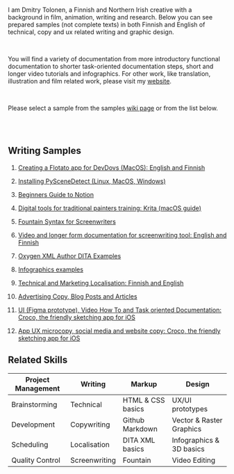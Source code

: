 


<br>



I am Dmitry Tolonen, a Finnish and Northern Irish creative with a background in film, animation, writing and research. Below you can see prepared samples (not complete texts) in both Finnish and English of technical, copy and ux related writing and graphic design. 

<br>

You will find a variety of documentation from more introductory functional documentation to shorter task-oriented documentation steps, short and longer video tutorials and infographics. For other work, like translation, illustration and film related work, please visit my <a href="https://www.dmitrytolonen.com" style="_blank">website</a>.

<br>

Please select a sample from the samples <a href="https://github.com/dtolonen/technical_writing_portfolio/wiki">wiki page</a> or from the list below.

<br><br>

## Writing Samples


1. [Creating a Flotato app for DevDovs (MacOS): English and Finnish](https://github.com/dtolonen/technical_writing_portfolio/wiki/Creating-a-Flotato-app-for-DevDovs-(MacOS):-English--and-Finnish)

2. [Installing PySceneDetect (Linux, MacOS, Windows)](https://github.com/dtolonen/technical_writing_portfolio/wiki/Installing-PySceneDetect-(Linux,-MacOS,-Windows))

3. [Beginners Guide to Notion](https://github.com/dtolonen/technical_writing_portfolio/wiki/Beginners-guide-to-Notion)

4. [Digital tools for traditional painters training: Krita (macOS guide)](https://github.com/dtolonen/technical_writing_portfolio/wiki/Digital-tools-for-traditional-painters-training:-Krita-(macOS-guide))

5. [Fountain Syntax for Screenwriters](https://github.com/dtolonen/technical_writing_portfolio/wiki/Fountain-Syntax-for-Screenwriters)


6. [Video and longer form documentation for screenwriting tool: English and Finnish](https://github.com/dtolonen/technical_writing_portfolio/wiki/Video-and-longer-form-documentation-for-screenwriting-tool:-English-and-Finnish)



7. [Oxygen XML Author DITA Examples](https://github.com/dtolonen/technical_writing_portfolio/wiki/Oxygen-XML-Author-DITA-Examples)


8. [Infographics examples](https://github.com/dtolonen/technical_writing_portfolio/wiki/Infographics-examples)


9. [Technical and Marketing Localisation: Finnish and English](https://github.com/dtolonen/technical_writing_portfolio/wiki/Technical-and-Marketing-Localisation:-Finnish-and-English)

10. [Advertising Copy, Blog Posts and Articles](https://github.com/dtolonen/technical_writing_portfolio/wiki/Advertising-Copy,-Blog-Posts-and-Articles)


11. [UI (Figma prototype), Video How To and Task oriented Documentation: Croco, the friendly sketching app for iOS](https://github.com/dtolonen/technical_writing_portfolio/wiki/UI-(Figma-prototype),-Video-How-To-and-Task-oriented-Documentation:-Croco,-the-friendly-sketching-app-for-iOS)


12. [App UX microcopy, social media and website copy: Croco, the friendly sketching app for iOS](https://github.com/dtolonen/technical_writing_portfolio/wiki/App-UX-microcopy,-social-media-and-website-copy:-Croco,-the-friendly-sketching-app-for-iOS)



## Related Skills

| **Project Management** | **Writing** | **Markup** | **Design** |
 --- | --- | --- | --- 
| Brainstorming | Technical | HTML & CSS basics | UX/UI prototypes |
| Development | Copywriting | Github Markdown | Vector & Raster Graphics |
| Scheduling | Localisation | DITA XML basics | Infographics & 3D basics |
| Quality Control | Screenwriting | Fountain | Video Editing |

<br><br>

